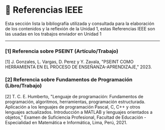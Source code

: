 
# 📖 Referencias IEEE

Esta sección lista la bibliografía utilizada y consultada para la elaboración de los contenidos y la reflexión de la Unidad 1, estas Referencias IEEE son las usadas en los trabajos enviador en Unidad 1
<hr>

### [1] Referencia sobre PSEINT (Artículo/Trabajo)

[1] J. Gonzales, L. Vargas, D. Perez y Y. Zavala, "PSEINT COMO HERRAMIENTA EN EL PROCESO DE ENSEÑANZA-APRENDIZAJE," 2023.

### [2] Referencia sobre Fundamentos de Programación (Libro/Trabajo)

[2] T. C. E. Humberto, "Lenguaje de programación: Fundamentos de programación, algoritmos, herramientas, programación estructurada. Aplicación a los lenguajes de programación Pascal, C, C++ y otros lenguajes actualizados. Introducción a MATLAB y lenguajes orientados a objetos," Examen de Suficiencia Profesional, Facultad de Educación - Especialidad en Matemática e Informática, Lima, Perú, 2021.
